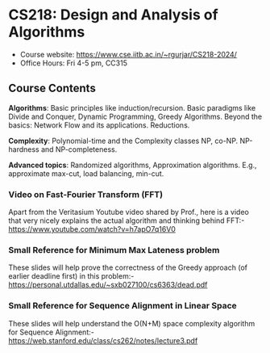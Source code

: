 # CS218: Design and Analysis of Algorithms

- Course website: <https://www.cse.iitb.ac.in/~rgurjar/CS218-2024/>
- Office Hours: Fri 4-5 pm, CC315

## Course Contents

**Algorithms**: Basic principles like induction/recursion. Basic paradigms like Divide and Conquer, Dynamic Programming, Greedy Algorithms. Beyond the basics: Network Flow and its applications. Reductions.

**Complexity**: Polynomial-time and the Complexity classes NP, co-NP. NP-hardness and NP-completeness.

**Advanced topics**: Randomized algorithms, Approximation algorithms. E.g., approximate max-cut, load balancing, min-cut.

### Video on Fast-Fourier Transform (FFT)

Apart from the Veritasium Youtube video shared by Prof., here is a video that very nicely explains the actual algorithm and thinking behind FFT:-<br>https://www.youtube.com/watch?v=h7apO7q16V0

### Small Reference for Minimum Max Lateness problem

These slides will help prove the correctness of the Greedy approach (of earlier deadline first) in this problem:-<br/>
https://personal.utdallas.edu/~sxb027100/cs6363/dead.pdf

### Small Reference for Sequence Alignment in Linear Space

These slides will help understand the O(N+M) space complexity algorithm for Sequence Alignment:-<br/>
https://web.stanford.edu/class/cs262/notes/lecture3.pdf
